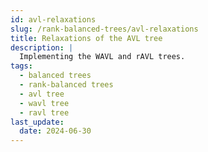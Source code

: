 ```yaml
---
id: avl-relaxations
slug: /rank-balanced-trees/avl-relaxations
title: Relaxations of the AVL tree
description: |
  Implementing the WAVL and rAVL trees.
tags:
  - balanced trees
  - rank-balanced trees
  - avl tree
  - wavl tree
  - ravl tree
last_update:
  date: 2024-06-30
---
```

